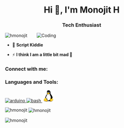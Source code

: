 <h1 align="center">Hi 👋, I'm Monojit H</h1>
<h3 align="center">Tech Enthusiast</h3>
<img align="right" alt="Coding" width="400" src="https://gifdb.com/images/high/animated-fat-man-coding-using-feet-kevn6jkag7jauhk8.gif">

<p align="left"> <img src="https://komarev.com/ghpvc/?username=hmonojit&label=Profile%20views&color=0e75b6&style=flat" alt="hmonojit" /> </p>

- 💬 **Script Kiddie**

- ⚡ **I think I am a little bit mad 🤔**

<h3 align="left">Connect with me:</h3>
<p align="left">
</p>

<h3 align="left">Languages and Tools:</h3>
<p align="left"> <a href="https://www.arduino.cc/" target="_blank" rel="noreferrer"> <img src="https://cdn.worldvectorlogo.com/logos/arduino-1.svg" alt="arduino" width="40" height="40"/> </a> <a href="https://www.gnu.org/software/bash/" target="_blank" rel="noreferrer"> <img src="https://www.vectorlogo.zone/logos/gnu_bash/gnu_bash-icon.svg" alt="bash" width="40" height="40"/> </a> <a href="https://www.linux.org/" target="_blank" rel="noreferrer"> <img src="https://raw.githubusercontent.com/devicons/devicon/master/icons/linux/linux-original.svg" alt="linux" width="40" height="40"/> </a> </p>

<p><img align="left" src="https://github-readme-stats.vercel.app/api/top-langs?username=hmonojit&show_icons=true&locale=en&layout=compact" alt="hmonojit" /></p>

<p>&nbsp;<img align="center" src="https://github-readme-stats.vercel.app/api?username=hmonojit&show_icons=true&locale=en" alt="hmonojit" /></p>

<p><img align="center" src="https://github-readme-streak-stats.herokuapp.com/?user=hmonojit&" alt="hmonojit" /></p>
